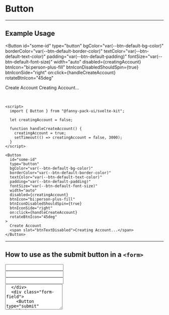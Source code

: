 <script lang="ts">
  import Icon from "@iconify/svelte";
  // import Prism from "prismjs";
  // // Svelte code highlighting: https://github.com/pngwn/prism-svelte
  // import "prism-svelte";
  import { Button, Input, Select, Textarea, Tooltip } from "/src/components";

  let creatingAccount = false;
  let savingData = false;

  let sendingForm = false;
  let name = "";
  let subject = "";
  let email = "";
  let message = "";
  $: checkValidation = () => {
    let isInvalid = true;
    if (name && subject && email && message) {
      isInvalid = false;
    }
    return isInvalid;
  }

  function handleSubmit() {
    sendingForm = true;
    setTimeout(() => {
      sendingForm = false;
      name = "";
      subject = "";
      email = "";
      message = "";
    }, 3000);
  }

  const colorOptions = [
    "var(--primary-color)",
    "var(--secondary-color)",
    "var(--tertiary-color)",
    "var(--white)",
    "var(--black)",
    "transparent"
  ];
  const fontSizeOptions = ["8px","12px","16px","20px","24px"];
  const paddingSizeOptions = ["0px 5px","5px 10px","10px 15px","15px 20px","20px 25px"];
  let selectedBgColor = "var(--primary-color)";
  let selectedBorderColor = "var(--primary-color)";
  let selectedTextColor = "var(--white)";
  let selectedBtnPadding = "10px 15px";
  let selectedBtnFontSize = "16px";
  let selectedBtnWidth = "auto";
  let showInteractiveButtons = true;

  function handleCreateAccount() {
    creatingAccount = true;
    setTimeout(() => creatingAccount = false, 3000);
  }

  function handleSaveData() {
    savingData = true;
    setTimeout(() => savingData = false, 3000);
  }

  function handleRefreshInteractiveBtns() {
    showInteractiveButtons = false;
    setTimeout(() => {
      showInteractiveButtons = true;
    }, 0);
  }
</script>


# Button

---

## Example Usage

<Button
  id="some-id"
  type="button"
  bgColor="var(--btn-default-bg-color)"
  borderColor="var(--btn-default-border-color)"
  textColor="var(--btn-default-text-color)"
  padding="var(--btn-default-padding)"
  fontSize="var(--btn-default-font-size)"
  width="auto"
  disabled={creatingAccount}
  btnIcon="bi:person-plus-fill"
  btnIconDisabledShouldSpin={true}
  btnIconSide="right"
  on:click={handleCreateAccount}
  rotateBtnIcon="45deg"
>
  Create Account
  <span slot="btnTextDisabled">Creating Account...</span>
</Button>

<br>

```
<script>
  import { Button } from "@fanny-pack-ui/svelte-kit";

  let creatingAccount = false;

  function handleCreateAccount() {
    creatingAccount = true;
    setTimeout(() => creatingAccount = false, 3000);
  }
</script>

<Button
  id="some-id"
  type="button"
  bgColor="var(--btn-default-bg-color)"
  borderColor="var(--btn-default-border-color)"
  textColor="var(--btn-default-text-color)"
  padding="var(--btn-default-padding)"
  fontSize="var(--btn-default-font-size)"
  width="auto"
  disabled={creatingAccount}
  btnIcon="bi:person-plus-fill"
  btnIconDisabledShouldSpin={true}
  btnIconSide="right"
  on:click={handleCreateAccount}
  rotateBtnIcon="45deg"
>
  Create Account
  <span slot="btnTextDisabled">Creating Account...</span>
</Button>
```

---

## How to use as the submit button in a `<form>`

<form method="POST" on:submit|preventDefault={handleSubmit}>
  <div class="form-field">
    <Input type="text" bind:value={name} label="Your Name" />
  </div>
  <div class="form-field">
    <Input type="text" bind:value={subject} label="Subject" />
  </div>
  <div class="form-field">
    <Input type="text" bind:value={email} label="Your Email Address" />
  </div>
  <div class="form-field">
    <Textarea bind:value={message} label="Message" rows="5" />
  </div>
  <div class="form-field">
    <Button type="submit" disabled={sendingForm} formIsInvalid={checkValidation()} btnIcon="fa:send">
      Send
    </Button>
  </div>
</form>

<br><br>

```
<script>
  let sendingForm = false;
  let name = "";
  let subject = "";
  let email = "";
  let message = "";

  // Not an actual form validation.
  $: checkValidation = () => {
    let isInvalid = true;
    if (name && subject && email && message) {
      isInvalid = false;
    }
    return isInvalid;
  }

  async function handleSubmit(event) {
    sendingForm = true;

    // Custom event listener goes here.
    // See https://kit.svelte.dev/docs/form-actions#progressive-enhancement-custom-event-listener
  }
</script>

<form method="POST" on:submit|preventDefault={handleSubmit}>
  <Input type="text" bind:value={name} label="Your Name" />
  <Input type="text" bind:value={subject} label="Subject" />
  <Input type="text" bind:value={email} label="Your Email Address" />
  <Textarea bind:value={message} label="Message" rows="5" />
  <Button type="submit" disabled={sendingForm} formIsInvalid={checkValidation()} btnIcon="fa:send">
    Send
  </Button>
</form>
```

---

## Interactive Example

<div class="interactive-example">
  <div class="light-bg">
    {#if showInteractiveButtons}
      <Button
        bgColor={selectedBgColor}
        borderColor={selectedBorderColor}
        textColor={selectedTextColor}
        padding={selectedBtnPadding}
        fontSize={selectedBtnFontSize}
        width={selectedBtnWidth}
        disabled={creatingAccount}
        btnIcon="bi:person-plus-fill"
        btnIconDisabled="bi:gear-wide-connected"
        btnIconDisabledShouldSpin={true}
        btnIconSide="right"
        on:click={handleCreateAccount}
      >
        Create Account
        <span slot="btnTextDisabled">Creating Account...</span>
      </Button>
    {/if}
  </div>

  <div class="dark-bg">
    {#if showInteractiveButtons}
      <Button
        bgColor={selectedBgColor}
        borderColor={selectedBorderColor}
        textColor={selectedTextColor}
        padding={selectedBtnPadding}
        fontSize={selectedBtnFontSize}
        width={selectedBtnWidth}
        disabled={creatingAccount}
        btnIcon="bi:person-plus-fill"
        btnIconDisabled="bi:gear-wide-connected"
        btnIconDisabledShouldSpin={true}
        btnIconSide="right"
        on:click={handleCreateAccount}
      >
        Create Account
        <span slot="btnTextDisabled">Creating Account...</span>
      </Button>
    {/if}
  </div>
</div>

<br>

<div class="grid">
  <div>
    <Select
      label="Background Color"
      options={colorOptions}
      bind:value={selectedBgColor}
      on:change={handleRefreshInteractiveBtns}
    />
  </div>
  <div>
    <Select
      label="Font Size"
      options={fontSizeOptions}
      bind:value={selectedBtnFontSize}
      on:change={handleRefreshInteractiveBtns}
    />
  </div>
  <div>
    <Select
      label="Border Color"
      options={colorOptions}
      bind:value={selectedBorderColor}
      on:change={handleRefreshInteractiveBtns}
    />
  </div>
  <div>
    <Select
      label="Padding"
      options={paddingSizeOptions}
      bind:value={selectedBtnPadding}
      on:change={handleRefreshInteractiveBtns}
    />
  </div>
  <div>
    <Select
      label="Text Color"
      options={colorOptions}
      bind:value={selectedTextColor}
      on:change={handleRefreshInteractiveBtns}
    />
  </div>
  <div>
    <Select
      label="Width"
      options={["auto","full"]}
      bind:value={selectedBtnWidth}
      on:change={handleRefreshInteractiveBtns}
    />
  </div>
</div>

---

## Icon Buttons
You can create buttons that have only icons (i.e. no text). Do not pass any slots in between the opening `<Button>` and closing `</Button>` tags and provide the `btnIcon` and/or `btnIconDisabled` props.

<Button
  btnIcon="ion:save-sharp" 
  padding="10px"
  fontSize="24px"
  disabled={savingData}
  title="Save File"
  on:click={handleSaveData}
></Button>

<br>

```
<script>
  let savingData = false;

  function handleSaveData() {
    savingData = true;
    setTimeout(() => savingData = false, 3000);
  }
</script>

<Button
  btnIcon="ion:save-sharp" 
  padding="10px"
  fontSize="24px"
  disabled={savingData}
  title="Save File"
  on:click={handleSaveData}
></Button>
```

<br>

Another option for creating icon buttons is to pass an Iconify icon component to the default slot:

<Button
  btnIcon=""
  padding="10px 20px"
  disabled={savingData}
  title="Save File"
  on:click={handleSaveData}
>
  <Icon icon="ion:save-sharp" width=40 />
  <span slot="btnTextDisabled">
    <Icon icon="icomoon-free:spinner2" class="fp-spin" width=40 />
  </span>
</Button>

<br>

```
<script>
  import Icon from "@iconify/svelte";

  let savingData = false;

  function handleSaveData() {
    savingData = true;
    setTimeout(() => savingData = false, 3000);
  }
</script>

<Button
  btnIcon=""
  padding="10px 20px"
  disabled={savingData}
  title="Save File"
  on:click={handleSaveData}
>
  <Icon icon="ion:save-sharp" width=40 />
  <span slot="btnTextDisabled">
    <Icon icon="icomoon-free:spinner2" class="fp-spin" width=40 />
  </span>
</Button>
```

**NOTES:**

* You need to set `btnIcon=""` to remove any other icons that would be displayed as part of this `<Button>` component's props.
* You can pass another icon to the `btnTextDisabled` slot if you want to display a disabled state.
* The nice thing about this option is that you can set any Iconify props on the `<Icon>` component (e.g. the `width` prop in the example above.)

---

## Custom Button Style Props

There are situations where you might want to tweak (or even completely overhaul) the look of a button. For example, you might need uniquely styled buttons when creating a login page that has buttons for different authentication providers or maybe you want to make some minor modifications to the styles of buttons in your header or footer.

You can customize these buttons almost infinitely by passing different values to the `bgColor`, `borderColor`, `textColor`, `padding`, and `fontSize` props. You can also change or remove the button icons.

---

## Props

<div class="responsive-table">

| Prop name | Type | Possible values | Default value | Description |
| --------- | ---- | --------------- | ------------- | ----------- |
| `type` | `string` | `button`, `submit`, `reset` | `button` | Specify the type of button. |
| `bgColor` | `string` | Any CSS color value or CSS color variable from your `theme.css` file. | `var(--btn-default-bg-color)` | This prop is for the button's `background-color`. The default value can be set in the `theme.css` file. |
| `borderColor` | `string` | Any CSS color value or CSS color variable from your `theme.css` file. | `var(--btn-default-border-color)` | This prop is for the button's `border-color`. The default value can be set in the `theme.css` file. |
| `textColor` | `string` | Any CSS color value or CSS color variable from your `theme.css` file. | `var(--btn-default-text-color)` | This prop is for the button's `color`. The default value can be set in the `theme.css` file. |
| `padding` | `string` | Any CSS padding value or CSS size variable from your `theme.css` file. | `var(--btn-default-padding)` | Alter the padding of the button. The default value can be set in the `theme.css` file. |
| `fontSize` | `string` | Any CSS font size value or CSS font size variable from your `theme.css` file. | `var(--btn-default-font-size)` | Alter the font size of the button. The default value can be set in the `theme.css` file. |
| `width` | `string` | `auto`, `full` | `auto` | `auto` will be wide enough to fit the contents of the button. `full` will fill the width of the button's parent element. |
| `disabled` | `boolean` | `true`, `false` | `false` | This will disable the button and display the `btnTextDisabled` text and the `btnIconDisabled` (if it has been set). |
| `formIsInvalid` | `boolean` | `true`, `false` | `false` | This only applies to `submit` buttons (`<Button type="submit" />`). If `formIsInvalid=true`, then the button will be disabled, but it will NOT show the disabled icon or text. It will just prevent the user from submitting the form. |
| `btnIcon` | `string` | Any icon name from the Iconify library. | `""` (no icon) | You can pass an empty string to remove the button icon. If either the `btnIcon` or `btnIconDisabled` is set to an empty string, then no button icons or disabled button icons will be displayed with the button. This is intentional by design because it could look strange if you have a button icon during a regular state and then no icon during a disabled state or vice versa. If you don't want icons on your buttons, but would like to change the button text when a button is disabled, then refer to the `btnTextDisabled` slot below. |
| `btnIconDisabled` | `string` | See `btnIcon` | `"icomoon-free:spinner2"` | See `btnIcon` |
| `btnIconDisabledShouldSpin` | `boolean` | `true`, `false` | `true` | A value of `true` will cause the icon on a disabled button to spin which would provide user feedback for loading states (e.g. saving data, loading page content). A value of `false` will prevent the icon on a disabled button from spinning. |
| `btnIconSide` | `string` | `left`, `right` | `right` | This sets the icon to either the left or right side of the button. |
| `rotateBtnIcon` (optional) | `string` | Any number with `deg` appended to the end. | `"0deg"` (i.e. no rotation) | You can pass a rotate value to this prop and the icon will be rotated according to the value you pass. For example, `"45deg"` will rotate the icon 45 degrees. |
| `rotateBtnIconDisabled` (optional) | `string` | See `rotateBtnIcon` | See `rotateBtnIcon` | This will rotate the disabled button icon (`btnIconDisabled`). See `rotateBtnIcon` for details. |

</div>

<br><br>

## Slots

<div class="responsive-table">

| Slot name | Default value | Description |
| --------- | ------------- | ----------- |
| Default slot (optional) | `Button Text` | The text that will be displayed in the button. |
| `btnTextDisabled` (optional) | `Disabled Button Text` | This is the text that will appear when the button is in a disabled state. If the `btnTextDisabled` slot is not provided, then the text that is passed through the default slot will be used if/when the button is disabled. |

</div>

<br><br>

## Event Forwarding

<div class="responsive-table">

| Event | Description |
| ----- | ----------- |
| `on:click` | This component forwards the `click` event, so you can call an event handler when a user clicks this `<Button>` component. |

</div>

<br><br>

## Style Notes
Depending on the colors that you use as your `primary`, `secondary`, and `tertiary` colors, you might need to change the values for the button text colors in your `theme.css` file. These are the class names that you need to look at:

```
"text-color-for-primary-bg"
"text-color-for-secondary-bg"
"text-color-for-tertiary-bg"
```

<style>
  @media (--xs-up) {
    .form-field {
      margin-bottom: 15px;
    }

    .interactive-example {
      display: flex;
      flex-direction: column;

      & div {
        flex: 1;
        min-height: 150px;
        display: flex;
        justify-content: space-evenly;
        align-items: center;
        padding: 20px;
      }

      & .light-bg {
        background-color: var(--neutral-2);
        border-radius: var(--border-radius) 0 0 var(--border-radius);
      }

      & .dark-bg {
        background-color: var(--neutral-12);
        border-radius: 0 var(--border-radius) var(--border-radius) 0;
      }
    }
  }

  @media (--lg-up) {
    .interactive-example {
      flex-direction: row;
    }
  }
</style>
